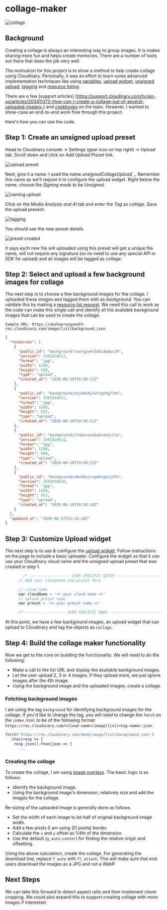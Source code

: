 # collage-maker

![collage](https://akshayranganath-res.cloudinary.com/image/upload/f_auto,q_auto/blog/collage.jpg)

## Background

Creating a collage is always an interesting way to group images. It is makes sharing more fun and helps create memories. There are a number of tools out there that does the job very well.

The motivation for this project is to show a method to help create collage using Cloudinary. Personally, it was an effort to learn some advanced implementation techniques like using [variables](https://cloudinary.com/documentation/user_defined_variables), [upload widget](https://cloudinary.com/documentation/upload_widget), [unsigned upload](https://cloudinary.com/documentation/ios_image_and_video_upload#unsigned_upload), [tagging](https://cloudinary.com/documentation/additional_upload_api_options#tagging_assets) and [resource listing](https://cloudinary.com/documentation/advanced_url_delivery_options#client_side_resources).

There are a few [support articles]
(https://support.cloudinary.com/hc/en-us/articles/203411372-How-can-I-create-a-collage-out-of-several-uploaded-images-) and [cookbooks](https://cloudinary.com/cookbook/generate_your_photo_collage_online) on the topic. However, I wanted to show-case an end-to-end work flow through this project.

Here's how you can use the code.

## Step 1: Create an unsigned upload preset

Head to Cloudinary console -> Settings (gear icon on top right) -> Upload tab. Scroll down and click on _Add Upload Preset_ link.

![upload preset](https://akshayranganath-res.cloudinary.com/image/upload/f_auto,q_auto/blog/fdhqk0dq1wcv8eby3uwi.png)

Next, give it a name. I used the name _unsignedCollageUpload_`_. Remember this name as we'll require it to configure the upload widget. Right below the name, choose the _Signing mode_ to be _Unsigned_.

![naming upload](https://akshayranganath-res.cloudinary.com/image/upload/v1593019933/blog/h7uuxuxjja32rsuzvwfi.png)

Click on the _Media Analysis and AI_ tab and enter the _Tag_ as _collage_. Save the upload present. 

![tagging](https://akshayranganath-res.cloudinary.com/image/upload/v1593019933/blog/vgurqlv9rtpgb2tx9xhj.png)

You should see the new preset details. 

![preset created](https://akshayranganath-res.cloudinary.com/image/upload/v1593020273/blog/zid8geld8yziudiikiws.png)

It says each new file will uploaded using this preset will get a unique file name, will not require any signature (so no need to use any special API or SDK for upload) and all images will be tagged as _collage_.

## Step 2: Select and upload a few background images for collage

The next step is to choose a few background images for the collage. I uploaded these images and tagged them with as _background_. You can validate this by making a [resource list request](https://cloudinary.com/documentation/advanced_url_delivery_options#client_side_resources). We need this call to work as the code can make this single call and identify all the available background images that can be used to create the collage.

```
Sample URL: https://akshayranganath-res.cloudinary.com/image/list/background.json
```

```json
{
  "resources": [
    {
      "public_id": "background/tswrgyw4r8abidwbpcz9",
      "version": 1591818611,
      "format": "jpg",
      "width": 1280,
      "height": 930,
      "type": "upload",
      "created_at": "2020-06-10T19:50:11Z"
    },
    {
      "public_id": "background/oojobk4jlwfigvhg77mt",
      "version": 1591818611,
      "format": "jpg",
      "width": 1280,
      "height": 832,
      "type": "upload",
      "created_at": "2020-06-10T19:50:11Z"
    },
    {
      "public_id": "background/cfa6onnze6q4xdsbc1lm",
      "version": 1591818611,
      "format": "jpg",
      "width": 1280,
      "height": 908,
      "type": "upload",
      "created_at": "2020-06-10T19:50:11Z"
    },
    {
      "public_id": "background/u8vb0yjrvgekrgezj3fe",
      "version": 1591818610,
      "format": "jpg",
      "width": 1280,
      "height": 853,
      "type": "upload",
      "created_at": "2020-06-10T19:50:10Z"
    }
  ],
  "updated_at": "2020-06-22T22:14:18Z"
}
```
## Step 3: Customize Upload widget

The next step is to use & configure the [upload widget](https://cloudinary.com/documentation/upload_widget). Follow instructions on the page to include a basic uploader. Configure the widget so that it can use your Cloudinary cloud name and the unsigned upload preset that was created in step 1.

```javascript
        /* ------------------ USER SPECIFIC SETUP --------------------------- */
      // Add your cloudname and preset here

      // cloud name
      var cloudName = '<< your cloud name >>'
      // upload preset name
      var preset = '<< your preset name >>'

      /* ------------------ USER SPECIFIC ENDS --------------------------- */
```

At this point, we have a few background images, an upload widget that can upload to Cloudinary and tag the objects as `collage`.

## Step 4: Build the collage maker functionality

Now we get to the core on building the functionality. We will need to do the following:

* Make a call to the list URL and display the available background images.
* Let the user upload 2, 3 or 4 images. If they upload more, we just ignore images after the 4th image.
* Using the background image and the uploaded images, create a collage.


### Fetching background images

I am using the tag `background` for identifying background images for the collage. If you'd like to change the tag, you will need to change the `fetch` on the `index.html` to be of the following format: `https://res.cloudinary.com/<cloud-name>/image/list/<tag-name>.json`.

```javascript
fetch('https://res.cloudinary.com/demo/image/list/background.json')
  .then(resp => {
    resp.json().then(json => {
      ...
```

### Creating the collage

To create the collage, I am using [image overlays](https://cloudinary.com/documentation/video_manipulation_and_delivery#adding_image_overlays). The basic logic is as follows:

* Identify the background image.
* Using the background image's dimension, relatively size and add the images for the collage.

Re-sizing of the uploaded image is generally done as follows. 
* Set the width of each image to be half of original background image width.
* Add a few pixels (I am using 20 pixels) border.
* Calculate the `x` and `y` offset as 1/4th of the dimension.
* Use the default (`g_auto:center`) for finding the relative origin and offsetting.

Using the above calculation, create the collage. For generating the download line, replace `f_auto` with `fl_attach`. This will make sure that end users download the images as a JPG and not a WebP.

## Next Steps

We can take this forward to detect aspect ratio and then implement clever cropping. We could also expand this to support creating collage with more images if interested.
